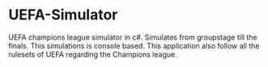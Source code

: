 # UEFA-Simulator
UEFA champions league simulator in c#. Simulates from groupstage till the finals.
This simulations is console based.
This application also follow all the rulesets of UEFA regarding the Champions league.